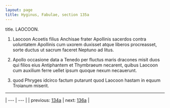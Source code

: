 ```yaml
---
layout: page
title: Hyginus, Fabulae, section 135a
---
```


title. LAOCOON.



1. Laocoon Acoetis filius Anchisae frater Apollinis sacerdos contra uoluntatem Apollinis cum uxorem duxisset atque liberos procreasset, sorte ductus ut sacrum faceret Neptuno ad litus.



2. Apollo occasione data a Tenedo per fluctus maris dracones misit duos qui filios eius Antiphantem et Thymbraeum necarent, quibus Laocoon cum auxilium ferre uellet ipsum quoque nexum necauerunt.



3. quod Phryges idcirco factum putarunt quod Laocoon hastam in equum Troianum miserit.



---

| --- | --- |
| previous: [134a](../134a/) | next: [136a](../136a/) |